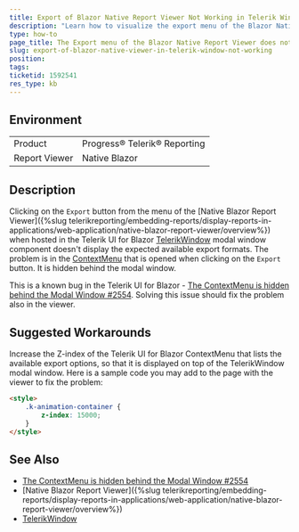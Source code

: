 ```yaml
---
title: Export of Blazor Native Report Viewer Not Working in Telerik Window
description: "Learn how to visualize the export menu of the Blazor Native Report Viewer that is hidden when the viewer is hosted in Telerik UI for Blazor TelerikWindow component."
type: how-to
page_title: The Export menu of the Blazor Native Report Viewer does not show when the viewer is in TelerikWindow
slug: export-of-blazor-native-viewer-in-telerik-window-not-working
position: 
tags: 
ticketid: 1592541
res_type: kb
---
```


## Environment

<table>
	<tbody>
		<tr>
			<td>Product</td>
			<td>Progress® Telerik® Reporting</td>
		</tr>
		<tr>
			<td>Report Viewer</td>
			<td>Native Blazor</td>
		</tr>
	</tbody>
</table>


## Description

Clicking on the `Export` button from the menu of the [Native Blazor Report Viewer]({%slug telerikreporting/embedding-reports/display-reports-in-applications/web-application/native-blazor-report-viewer/overview%}) when hosted in the Telerik UI for Blazor [TelerikWindow](https://docs.telerik.com/blazor-ui/components/window/overview) modal window component doesn't display the expected available export formats. The problem is in the [ContextMenu](https://docs.telerik.com/blazor-ui/components/contextmenu/overview) that is opened when clicking on the `Export` button. It is hidden behind the modal window.

This is a known bug in the Telerik UI for Blazor - [The ContextMenu is hidden behind the Modal Window #2554](https://github.com/telerik/blazor/issues/2554). Solving this issue should fix the problem also in the viewer.

## Suggested Workarounds

Increase the Z-index of the Telerik UI for Blazor ContextMenu that lists the available export options, so that it is displayed on top of the TelerikWindow modal window. Here is a sample code you may add to the page with the viewer to fix the problem:

````HTML
<style>
	.k-animation-container {
		z-index: 15000;
	}
</style>
````

## See Also

* [The ContextMenu is hidden behind the Modal Window #2554](https://github.com/telerik/blazor/issues/2554)
* [Native Blazor Report Viewer]({%slug telerikreporting/embedding-reports/display-reports-in-applications/web-application/native-blazor-report-viewer/overview%})
* [TelerikWindow](https://docs.telerik.com/blazor-ui/components/window/overview)
